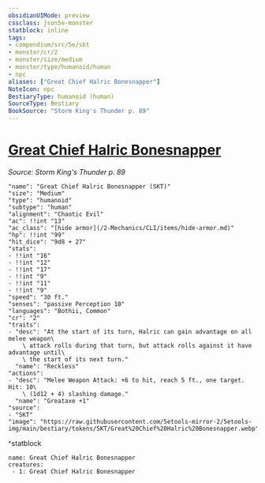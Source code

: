 ```yaml
---
obsidianUIMode: preview
cssclass: json5e-monster
statblock: inline
tags:
- compendium/src/5e/skt
- monster/cr/2
- monster/size/medium
- monster/type/humanoid/human
- npc
aliases: ["Great Chief Halric Bonesnapper"]
NoteIcon: npc
BestiaryType: humanoid (human)
SourceType: Bestiary
BookSource: "Storm King's Thunder p. 89"
---
```

# [Great Chief Halric Bonesnapper](2-Mechanics/CLI/bestiary/npc/great-chief-halric-bonesnapper-skt.md)
*Source: Storm King's Thunder p. 89*  

```statblock
"name": "Great Chief Halric Bonesnapper (SKT)"
"size": "Medium"
"type": "humanoid"
"subtype": "human"
"alignment": "Chaotic Evil"
"ac": !!int "13"
"ac_class": "[hide armor](/2-Mechanics/CLI/items/hide-armor.md)"
"hp": !!int "99"
"hit_dice": "9d8 + 27"
"stats":
- !!int "16"
- !!int "12"
- !!int "17"
- !!int "9"
- !!int "11"
- !!int "9"
"speed": "30 ft."
"senses": "passive Perception 10"
"languages": "Bothii, Common"
"cr": "2"
"traits":
- "desc": "At the start of its turn, Halric can gain advantage on all melee weapon\
    \ attack rolls during that turn, but attack rolls against it have advantage until\
    \ the start of its next turn."
  "name": "Reckless"
"actions":
- "desc": "Melee Weapon Attack: +6 to hit, reach 5 ft., one target. Hit: 10\
    \ (1d12 + 4) slashing damage."
  "name": "Greataxe +1"
"source":
- "SKT"
"image": "https://raw.githubusercontent.com/5etools-mirror-2/5etools-img/main/bestiary/tokens/SKT/Great%20Chief%20Halric%20Bonesnapper.webp"
```
^statblock

```encounter-table
name: Great Chief Halric Bonesnapper
creatures:
 - 1: Great Chief Halric Bonesnapper
```